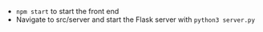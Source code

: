 * `npm start` to start the front end 
* Navigate to src/server and start the Flask server with `python3 server.py`
